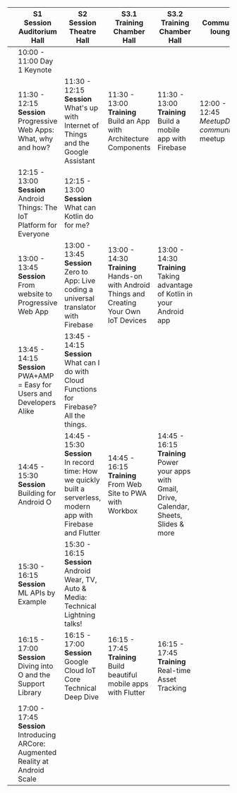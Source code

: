 |   | S1 <br/>**Session**<br/> Auditorium Hall                                                 | S2 <br/>**Session**<br/> Theatre Hall                                                                                     | S3.1 <br/>**Training**<br/> Chamber Hall                                                          | S3.2 <br/>**Training**<br/> Chamber Hall                                                              | Community lounge                         |
|---|----------------------------------------------------------------------------|-------------------------------------------------------------------------------------------------------------|-------------------------------------------------------------------------------------|-----------------------------------------------------------------------------------------|------------------------------------------|
|   | 10:00 - 11:00     Day 1 Keynote                                            |                                                                                                             |                                                                                     |                                                                                         |                                          |
|   | 11:30 - 12:15 <br/>**Session**<br/> Progressive Web Apps: What, why and how?               | 11:30 - 12:15<br/>**Session**<br/>What's up with Internet of Things and the Google Assistant                              | 11:30 - 13:00<br/>**Training**<br/>Build an App with Architecture Components                      | 11:30 - 13:00<br/>**Training**<br/>Build a mobile app with Firebase                                   | 12:00 - 12:45<br/>_MeetupDACH community_ meetup |
|   | 12:15 - 13:00 <br/>**Session**<br/>Android Things: The IoT Platform for Everyone          | 12:15 - 13:00<br/>**Session**<br/>What can Kotlin do for me?                                                              |                                                                                     |                                                                                         |                                          |
|   | 13:00 - 13:45 <br/>**Session**<br/>From website to Progressive Web App                    | 13:00 - 13:45<br/>**Session**<br/>Zero to App: Live coding a universal translator with Firebase                           | 13:00 - 14:30<br/>**Training**<br/>Hands-on with Android Things and Creating Your Own IoT Devices | 13:00 - 14:30<br/>**Training**<br/>Taking advantage of Kotlin in your Android app                     |                                          |
|   | 13:45 - 14:15 <br/>**Session**<br/>PWA+AMP = Easy for Users and Developers Alike          | 13:45 - 14:15<br/>**Session**<br/>What can I do with Cloud Functions for Firebase? All the things.                        |                                                                                     |                                                                                         |                                          |
|   | 14:45 - 15:30 <br/>**Session**<br/>Building for Android O                                 | 14:45 - 15:30<br/>**Session**<br/>In record time: How we quickly built a serverless, modern app with Firebase and Flutter | 14:45 - 16:15<br/>**Training**<br/>From Web Site to PWA with Workbox                              | 14:45 - 16:15<br/>**Training**<br/>Power your apps with Gmail, Drive, Calendar, Sheets, Slides & more |                                          |
|   | 15:30 - 16:15 <br/>**Session**<br/>ML APIs by Example                                     | 15:30 - 16:15<br/>**Session**<br/>Android Wear, TV, Auto & Media: Technical Lightning talks!                              |                                                                                     |                                                                                         |                                          |
|   | 16:15 - 17:00<br/>**Session**<br/>Diving into O and the Support Library                  | 16:15 - 17:00<br/>**Session**<br/>Google Cloud IoT Core Technical Deep Dive                                               | 16:15 - 17:45<br/>**Training**<br/>Build beautiful mobile apps with Flutter                       | 16:15 - 17:45<br/>**Training**<br/>Real-time Asset Tracking                                           |                                          |
|   | 17:00 - 17:45<br/>**Session**<br/>Introducing ARCore: Augmented Reality at Android Scale |                                                                                                             |                                                                                     |                                                                                         |                                          |
